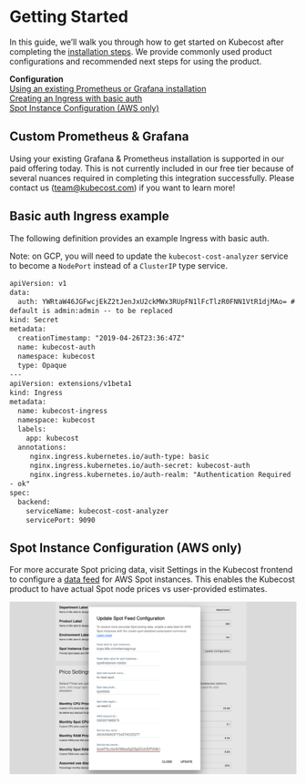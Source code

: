 # Getting Started

In this guide, we’ll walk you through how to get started on Kubecost after completing the [installation steps](http://kubecost.com/install). We provide commonly used product configurations and recommended next steps for using the product. 

__Configuration__  
[Using an existing Prometheus or Grafana installation](#custom-prom)  
[Creating an Ingress with basic auth](#basic-auth)  
[Spot Instance Configuration (AWS only)](#spot-nodes)

## <a name="custom-prom"></a>Custom Prometheus & Grafana

Using your existing Grafana & Prometheus installation is supported in our paid offering today. This is not currently included in our free tier because of several nuances required in completing this integration successfully. Please contact us (team@kubecost.com) if you want to learn more!

## <a name="basic-auth"></a>Basic auth Ingress example 

The following definition provides an example Ingress with basic auth.

Note: on GCP, you will need to update the `kubecost-cost-analyzer` service to become a `NodePort` instead of a `ClusterIP` type service.

```
apiVersion: v1
data:
  auth: YWRtaW46JGFwcjEkZ2tJenJxU2ckMWx3RUpFN1lFcTlzR0FNN1VtR1djMAo= # default is admin:admin -- to be replaced
kind: Secret
metadata:
  creationTimestamp: "2019-04-26T23:36:47Z"
  name: kubecost-auth
  namespace: kubecost
  type: Opaque
---
apiVersion: extensions/v1beta1
kind: Ingress
metadata:
  name: kubecost-ingress
  namespace: kubecost
  labels:
    app: kubecost
  annotations:
     nginx.ingress.kubernetes.io/auth-type: basic
     nginx.ingress.kubernetes.io/auth-secret: kubecost-auth
     nginx.ingress.kubernetes.io/auth-realm: "Authentication Required - ok"
spec:
  backend:
    serviceName: kubecost-cost-analyzer
    servicePort: 9090
``` 

## <a name="spot-nodes"></a>Spot Instance Configuration (AWS only) 

For more accurate Spot pricing data, visit Settings in the Kubecost frontend to configure a [data feed](https://docs.aws.amazon.com/AWSEC2/latest/UserGuide/spot-data-feeds.html) for AWS Spot instances. This enables the Kubecost product to have actual Spot node prices vs user-provided estimates.

![AWS Spot info](/spot-settings.png)
